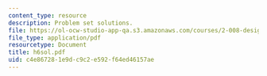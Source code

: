 ```yaml
---
content_type: resource
description: Problem set solutions.
file: https://ol-ocw-studio-app-qa.s3.amazonaws.com/courses/2-008-design-and-manufacturing-ii-spring-2003/c4e867281e9dc9c2e592f64ed46157ae_h6sol.pdf
file_type: application/pdf
resourcetype: Document
title: h6sol.pdf
uid: c4e86728-1e9d-c9c2-e592-f64ed46157ae
---
```

